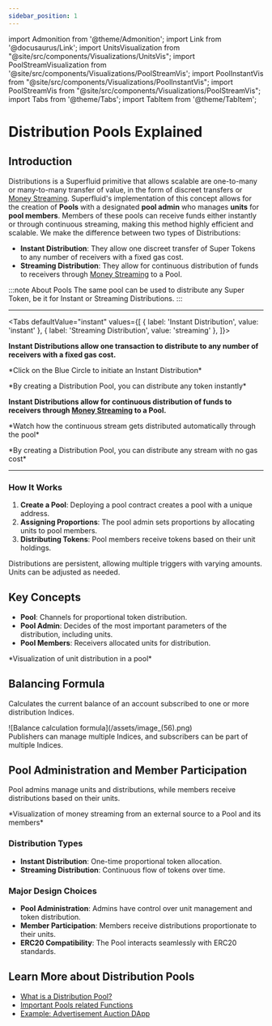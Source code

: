 ```yaml
---
sidebar_position: 1
---
```


import Admonition from '@theme/Admonition';
import Link from '@docusaurus/Link';
import UnitsVisualization from "@site/src/components/Visualizations/UnitsVis";
import PoolStreamVisualization from '@site/src/components/Visualizations/PoolStreamVis';
import PoolInstantVis from "@site/src/components/Visualizations/PoolInstantVis";
import PoolStreamVis from "@site/src/components/Visualizations/PoolStreamVis";
import Tabs from '@theme/Tabs';
import TabItem from '@theme/TabItem';

# Distribution Pools Explained

## Introduction

Distributions is a Superfluid primitive that allows scalable are one-to-many or many-to-many transfer of value, in the form of discreet transfers or [Money Streaming](/docs/protocol/money-streaming/overview.mdx).
Superfluid's implementation of this concept allows for the creation of **Pools** with a designated **pool admin** who manages **units** for **pool members**.
Members of these pools can receive funds either instantly or through continuous streaming, making this method highly efficient and scalable.
We make the difference between two types of Distributions:

- **Instant Distribution**: They allow one discreet transfer of Super Tokens to any number of receivers with a fixed gas cost.
- **Streaming Distribution**: They allow for continuous distribution of funds to receivers through [Money Streaming](/docs/protocol/money-streaming/overview.mdx) to a Pool.

:::note About Pools
The same pool can be used to distribute any Super Token, be it for Instant or Streaming Distributions.
:::

---
<Tabs defaultValue="instant" values={[
  { label: 'Instant Distribution', value: 'instant' },
  { label: 'Streaming Distribution', value: 'streaming' },
]}>
<TabItem value="instant">

**Instant Distributions allow one transaction to distribute to any number of receivers with a fixed gas cost.**

<div style={{ display: "flex", justifyContent: "center" }}>
  *Click on the Blue Circle to initiate an Instant Distribution*
  <br />
</div>
<PoolInstantVis />
<div style={{ display: "flex", justifyContent: "center" }}>
  <p>
    *By creating a Distribution Pool, you can distribute any token instantly*
  </p>
</div>

  </TabItem>
  <TabItem value="streaming">

**Instant Distributions allow for continuous distribution of funds to receivers through [Money Streaming](../money-streaming/overview.mdx) to a Pool.**

<div style={{ display: "flex", justifyContent: "center" }}>
  *Watch how the continuous stream gets distributed automatically through the pool*
  <br />
</div>
<PoolStreamVis />
<div style={{ display: "flex", justifyContent: "center" }}>
  <p>
    *By creating a Distribution Pool, you can distribute any stream with no gas cost*
  </p>
</div>

  </TabItem>
  
</Tabs>

---
### How It Works

1. **Create a Pool**: Deploying a pool contract creates a pool with a unique address.
2. **Assigning Proportions**: The pool admin sets proportions by allocating units to pool members.
3. **Distributing Tokens**: Pool members receive tokens based on their unit holdings.

<Admonition type="info">
Distributions are persistent, allowing multiple triggers with varying amounts. Units can be adjusted as needed.
</Admonition>

## Key Concepts

- **Pool**: Channels for proportional token distribution.
- **Pool Admin**: Decides of the most important parameters of the distribution, including units.
- **Pool Members**: Receivers allocated units for distribution.

<div style={{ display: 'flex', justifyContent: 'center' }}>
<UnitsVisualization/>
</div>
<div style={{ display: 'flex', justifyContent: 'center' }}>
    <p>*Visualization of unit distribution in a pool*</p>
</div>

## Balancing Formula

Calculates the current balance of an account subscribed to one or more distribution Indices.

<div style={{ display: 'flex', justifyContent: 'center' }}>
![Balance calculation formula](/assets/image_(56).png)
</div>

<Admonition type="info">
Publishers can manage multiple Indices, and subscribers can be part of multiple Indices.
</Admonition>

## Pool Administration and Member Participation

Pool admins manage units and distributions, while members receive distributions based on their units.

<div style={{ display: 'flex', justifyContent: 'center' }}>
<PoolStreamVisualization/>
</div>
<div style={{ display: 'flex', justifyContent: 'center' }}>
    <p>*Visualization of money streaming from an external source to a Pool and its members*</p>
</div>

### Distribution Types

- **Instant Distribution**: One-time proportional token allocation.
- **Streaming Distribution**: Continuous flow of tokens over time.

### Major Design Choices

- **Pool Administration**: Admins have control over unit management and token distribution.
- **Member Participation**: Members receive distributions proportionate to their units.
- **ERC20 Compatibility**: The Pool interacts seamlessly with ERC20 standards.

## Learn More about Distribution Pools
- [What is a Distribution Pool?](/docs/protocol/distributions/guides/pools.mdx#what-is-a-pool)
- [Important Pools related Functions](/docs/protocol/distributions/guides/pools#important-functions)
- [Example: Advertisement Auction DApp](/docs/protocol/distributions/examples/example1)